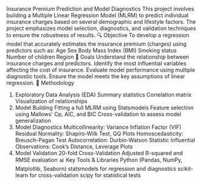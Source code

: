Insurance Premium Prediction and Model Diagnostics
This project involves building a Multiple Linear Regression Model (MLRM) to predict individual insurance charges based on several demographic and lifestyle factors. The project emphasizes model selection, diagnostics, and validation techniques to ensure the robustness of results.
🔍 Objective
To develop a regression model that accurately estimates the insurance premium (charges) using predictors such as:
Age
Sex
Body Mass Index (BMI)
Smoking status
Number of children
Region
🎯 Goals
Understand the relationship between insurance charges and predictors.
Identify the most influential variables affecting the cost of insurance.
Evaluate model performance using multiple diagnostic tools.
Ensure the model meets the key assumptions of linear regression.
🧪 Methodology
1. Exploratory Data Analysis (EDA)
Summary statistics
Correlation matrix
Visualization of relationships
2. Model Building
Fitting a full MLRM using Statsmodels
Feature selection using Mallows' Cp, AIC, and BIC
Cross-validation to assess model generalization
3. Model Diagnostics
Multicollinearity: Variance Inflation Factor (VIF)
Residual Normality: Shapiro-Wilk Test, QQ Plots
Homoscedasticity: Breusch-Pagan Test
Autocorrelation: Durbin-Watson Statistic
Influential Observations: Cook’s Distance, Leverage Plots
4. Model Validation
20-fold Cross-Validation
Adjusted R-squared and RMSE evaluation
📊 Key Tools & Libraries
Python (Pandas, NumPy, Matplotlib, Seaborn)
statsmodels for regression and diagnostics
scikit-learn for cross-validation
scipy for statistical tests
